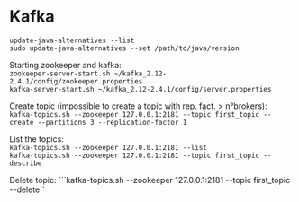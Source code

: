 # Kafka


```update-java-alternatives --list```</br>
```sudo update-java-alternatives --set /path/to/java/version```

Starting zookeeper and kafka:</br>
```zookeeper-server-start.sh ~/kafka_2.12-2.4.1/config/zookeeper.properties```</br>
```kafka-server-start.sh ~/kafka_2.12-2.4.1/config/server.properties```
</br>

Create topic (impossible to create a topic with rep. fact. > n°brokers):
```kafka-topics.sh --zookeeper 127.0.0.1:2181 --topic first_topic --create --partitions 3 --replication-factor 1```

List the topics:</br>
```kafka-topics.sh --zookeeper 127.0.0.1:2181 --list```</br>
```kafka-topics.sh --zookeeper 127.0.0.1:2181 --topic first_topic --describe```

Delete topic:
```kafka-topics.sh --zookeeper 127.0.0.1:2181 --topic first_topic --delete``

